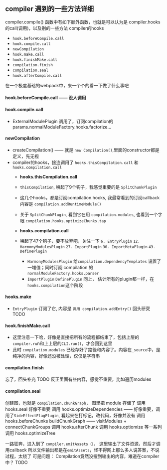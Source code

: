 ## compiler 遇到的一些方法详细


compiler.compile() 函数中有如下额外函数，也就是可以认为是 compiler.hooks的call(调用)，以及别的一些方法
compiler的hooks

- `hook.beforeCompile.call`
- `hook.compile.call`
- `newCompilation`
- `hook.make.call`
- `hook.finishMake.call`
- `compilation.finish`
- `compilation.seal`
- `hook.afterCompile.call`


在一个极度基础的webpack中，来一个个的看一下做了什么事吧

#### hook.beforeCompile.call  —— 没人调用
#### hook.compile.call
- ExternalModulePlugin 调用了，订阅compilation的params.normalModuleFactory.hooks.factorize…

#### newCompilation
- createCompilation()  —— 就是 `new Compilation()`,里面的constructor都是定义，先无视
- compiler的hooks，接连调用了 `hooks.thisCompilation.call` 和 `hooks.compilation.call`
  - **hooks.thisCompilation.call**
  - `thisCompilation`, 唤起了9个钩子，我感觉重要的是 `SplitChunkPlugin`
  - 这几个hooks，都是订阅compilation.hooks, 我最常看到的订阅callback内容是 `compilation.addRuntimeModule()`
  - 关于 `SplitChunkPlugin`, 看到它在用 `compilation.modules`, 也看到一个字眼 `compilation.hooks.optimizeChunks.tap`

  - **hooks.compilation.call**
  - 唤起了47个钩子，要不放弃吧，关注一下 `6. EntryPlugin` `12. HarmonyModulesPlugin` `27. ImportPlugin` `30. ImportMetaPlugin` `43. DefinePlugin`
    - `HarmonyModulesPlugin` 给`compilation.dependencyTemplates` 设置了一堆值；同时订阅 compilation 的`normalModuleFactory.hooks.parser`
    - `ImportPlugin` `DefinePlugin` 同上， 估计所有的plugin都一样，在`hooks.compilation`这个阶段

#### hooks.make
- `EntryPlugin` 订阅了它, 内容是 `调用 compilation.addEntry()` 回头研究 TODO

#### hook.finishMake.call
- 这里注意一下哈，好像是直接把所有的流程都结束了，包括上层的 `compiler.ru`n和上上层的`CLI.run()`，才会回到这里
- 此时 `compilation.modules` 已经存好了路径和内容了。内容在`_source`中，是纯净的内容，好像还没被处理，仅仅是字符串


#### compilation.finish
忘了，回头补充 TODO
反正里面有些内容，感觉不重要，比如遍历modules

#### compilation.seal
创建图，也就是 `compilation.chunkGraph`， 图里把 module 存储了
调用 hooks.seal  好像不重要
调用 hooks.optimizeDependencies  —— 好像重要，调用了`SideEffectFlagPlugin`, 看起来在打标记，改代码，好像并没有
调用 hooks.beforeChunks
buildChunkGraph    —— visitModules + connectChunkGroups
调用 hooks.afterChunk
调用 hooks.optiomize 等一系列
调用 hooks.optimizeTree 

一路狂奔，进入到了 `compiler.emitAssets（）`， 这里输出了文件资源，然后才调用callback
所以文件输出都是在`emitAssets`，怪不得网上那么多人说答案，不说过程，太绕了
可是问题： Compilation竟然没搜到输出的内容，难道在compiler中？ TODO
